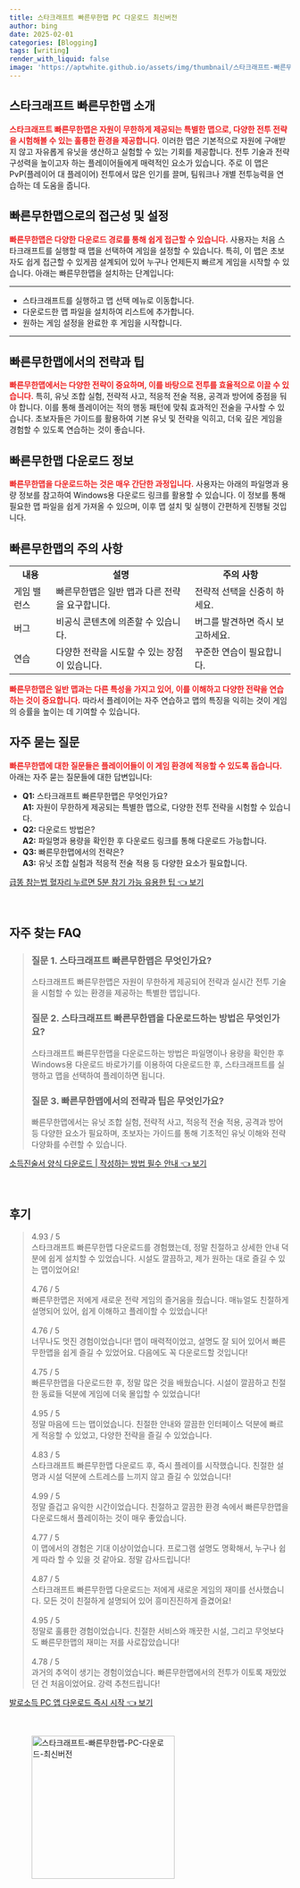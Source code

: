 ```yaml
---
title: 스타크래프트 빠른무한맵 PC 다운로드 최신버전
author: bing
date: 2025-02-01
categories: [Blogging]
tags: [writing]
render_with_liquid: false
image: 'https://aptwhite.github.io/assets/img/thumbnail/스타크래프트-빠른무한맵-PC-다운로드-최신버전.webp'
---
```



<h2 id='스타크래프트_빠른무한맵_소개'>스타크래프트 빠른무한맵 소개</h2>

<p><b><span style="color: #ee2323;">스타크래프트 빠른무한맵은 자원이 무한하게 제공되는 특별한 맵으로, 다양한 전투 전략을 시험해볼 수 있는 훌륭한 환경을 제공합니다.</span></b> 이러한 맵은 기본적으로 자원에 구애받지 않고 자유롭게 유닛을 생산하고 실험할 수 있는 기회를 제공합니다. 전투 기술과 전략 구성력을 높이고자 하는 플레이어들에게 매력적인 요소가 있습니다. 주로 이 맵은 PvP(플레이어 대 플레이어) 전투에서 많은 인기를 끌며, 팀워크나 개별 전투능력을 연습하는 데 도움을 줍니다.</p>

<h2 id='빠른무한맵_프레임_설정'>빠른무한맵으로의 접근성 및 설정</h2>

<p><b><span style="color: #ee2323;">빠른무한맵은 다양한 다운로드 경로를 통해 쉽게 접근할 수 있습니다.</span></b> 사용자는 처음 스타크래프트를 실행할 때 맵을 선택하여 게임을 설정할 수 있습니다. 특히, 이 맵은 초보자도 쉽게 접근할 수 있게끔 설계되어 있어 누구나 언제든지 빠르게 게임을 시작할 수 있습니다. 아래는 빠른무한맵을 설치하는 단계입니다:</p>

<hr />

<ul>
    <li>스타크래프트를 실행하고 맵 선택 메뉴로 이동합니다.</li>
    <li>다운로드한 맵 파일을 설치하여 리스트에 추가합니다.</li>
    <li>원하는 게임 설정을 완료한 후 게임을 시작합니다.</li>
</ul>

<hr />

<h2 id='빠른무한맵_전략_팁'>빠른무한맵에서의 전략과 팁</h2>

<p><b><span style="color: #ee2323;">빠른무한맵에서는 다양한 전략이 중요하며, 이를 바탕으로 전투를 효율적으로 이끌 수 있습니다.</span></b> 특히, 유닛 조합 실험, 전략적 사고, 적응적 전술 적용, 공격과 방어에 중점을 둬야 합니다. 이를 통해 플레이어는 적의 행동 패턴에 맞춰 효과적인 전술을 구사할 수 있습니다. 초보자들은 가이드를 활용하여 기본 유닛 및 전략을 익히고, 더욱 깊은 게임을 경험할 수 있도록 연습하는 것이 좋습니다.</p>

<h2 id='빠른무한맵_다운로드_정보'>빠른무한맵 다운로드 정보</h2>

<p><b><span style="color: #ee2323;">빠른무한맵을 다운로드하는 것은 매우 간단한 과정입니다.</span></b> 사용자는 아래의 파일명과 용량 정보를 참고하여 Windows용 다운로드 링크를 활용할 수 있습니다. 이 정보를 통해 필요한 맵 파일을 쉽게 가져올 수 있으며, 이후 맵 설치 및 실행이 간편하게 진행될 것입니다.</p>

<h2 id='빠른무한맵_주의사항'>빠른무한맵의 주의 사항</h2>

<table>
    <tr>
        <td style="text-align: center; height: 17px;"><b>내용</b></td>
        <td style="text-align: center; height: 17px;"><b>설명</b></td>
        <td style="text-align: center; height: 17px;"><b>주의 사항</b></td>
    </tr>
    <tr>
        <td>게임 밸런스</td>
        <td>빠른무한맵은 일반 맵과 다른 전략을 요구합니다.</td>
        <td>전략적 선택을 신중히 하세요.</td>
    </tr>
    <tr>
        <td>버그</td>
        <td>비공식 콘텐츠에 의존할 수 있습니다.</td>
        <td>버그를 발견하면 즉시 보고하세요.</td>
    </tr>
    <tr>
        <td>연습</td>
        <td>다양한 전략을 시도할 수 있는 장점이 있습니다.</td>
        <td>꾸준한 연습이 필요합니다.</td>
    </tr>
</table>

<p><b><span style="color: #ee2323;">빠른무한맵은 일반 맵과는 다른 특성을 가지고 있어, 이를 이해하고 다양한 전략을 연습하는 것이 중요합니다.</span></b> 따라서 플레이어는 자주 연습하고 맵의 특징을 익히는 것이 게임의 승률을 높이는 데 기여할 수 있습니다.</p>

<h2 id='자주_묻는_질문'>자주 묻는 질문</h2>

<p><b><span style="color: #ee2323;">빠른무한맵에 대한 질문들은 플레이어들이 이 게임 환경에 적응할 수 있도록 돕습니다.</span></b> 아래는 자주 묻는 질문들에 대한 답변입니다:</p>

<ul>
    <li><b>Q1:</b> 스타크래프트 빠른무한맵은 무엇인가요?<br /><b>A1:</b> 자원이 무한하게 제공되는 특별한 맵으로, 다양한 전투 전략을 시험할 수 있습니다.</li>
    <li><b>Q2:</b> 다운로드 방법은?<br /><b>A2:</b> 파일명과 용량을 확인한 후 다운로드 링크를 통해 다운로드 가능합니다.</li>
    <li><b>Q3:</b> 빠른무한맵에서의 전략은?<br /><b>A3:</b> 유닛 조합 실험과 적응적 전술 적용 등 다양한 요소가 필요합니다.</li>
</ul>


<p><a class="click-button" title="급똥 참는법 혈자리 누르면 5분 참기 가능 유용한 팁" href="https://aptwhite.github.io/posts/%EA%B8%89%EB%98%A5-%EC%B0%B8%EB%8A%94%EB%B2%95-%ED%98%88%EC%9E%90%EB%A6%AC-%EB%88%84%EB%A5%B4%EB%A9%B4-5%EB%B6%84-%EC%B0%B8%EA%B8%B0-%EA%B0%80%EB%8A%A5-%EC%9C%A0%EC%9A%A9%ED%95%9C-%ED%8C%81/" rel="dofollow">급똥 참는법 혈자리 누르면 5분 참기 가능 유용한 팁 👈 보기</a></p><br>
<h2 id='자주_찾는_FAQ'>자주 찾는 FAQ</h2>
<div itemscope="" itemtype="https://schema.org/FAQPage"> 
<blockquote> 
<div itemscope="" itemprop="mainEntity" itemtype="https://schema.org/Question"> 
<h3 itemprop="name">질문 1. 스타크래프트 빠른무한맵은 무엇인가요?</h3> 
<div itemscope="" itemprop="acceptedAnswer" itemtype="https://schema.org/Answer"> 
<span itemprop="text"> 
<p>스타크래프트 빠른무한맵은 자원이 무한하게 제공되어 전략과 실시간 전투 기술을 시험할 수 있는 환경을 제공하는 특별한 맵입니다.</p> 
</span> 
</div> 
</div> 

<div itemscope="" itemprop="mainEntity" itemtype="https://schema.org/Question"> 
<h3 itemprop="name">질문 2. 스타크래프트 빠른무한맵을 다운로드하는 방법은 무엇인가요?</h3> 
<div itemscope="" itemprop="acceptedAnswer" itemtype="https://schema.org/Answer"> 
<span itemprop="text"> 
<p>스타크래프트 빠른무한맵을 다운로드하는 방법은 파일명이나 용량을 확인한 후 Windows용 다운로드 바로가기를 이용하여 다운로드한 후, 스타크래프트를 실행하고 맵을 선택하여 플레이하면 됩니다.</p> 
</span> 
</div> 
</div> 

<div itemscope="" itemprop="mainEntity" itemtype="https://schema.org/Question"> 
<h3 itemprop="name">질문 3. 빠른무한맵에서의 전략과 팁은 무엇인가요?</h3> 
<div itemscope="" itemprop="acceptedAnswer" itemtype="https://schema.org/Answer"> 
<span itemprop="text"> 
<p>빠른무한맵에서는 유닛 조합 실험, 전략적 사고, 적응적 전술 적용, 공격과 방어 등 다양한 요소가 필요하며, 초보자는 가이드를 통해 기초적인 유닛 이해와 전략 다양화를 수련할 수 있습니다.</p> 
</span> 
</div> 
</div> 
</blockquote> 
</div>
<p><a class="click-button" title="소득진술서 양식 다운로드 | 작성하는 방법 필수 안내" href="https://aptwhite.github.io/posts/%EC%86%8C%EB%93%9D%EC%A7%84%EC%88%A0%EC%84%9C-%EC%96%91%EC%8B%9D-%EB%8B%A4%EC%9A%B4%EB%A1%9C%EB%93%9C-%EC%9E%91%EC%84%B1%ED%95%98%EB%8A%94-%EB%B0%A9%EB%B2%95-%ED%95%84%EC%88%98-%EC%95%88%EB%82%B4/" rel="dofollow">소득진술서 양식 다운로드 | 작성하는 방법 필수 안내 👈 보기</a></p><br>
<h2 id='후기'>후기</h2>
<div itemscope itemtype="https://schema.org/Product">
  <blockquote>
  <div itemprop="review" itemscope itemtype="https://schema.org/Review">
      <div itemprop="reviewRating" itemscope itemtype="https://schema.org/Rating"> <span itemprop="ratingValue">4.93</span> / <span itemprop="bestRating">5</span> </div>
      <span itemprop="reviewBody">스타크래프트 빠른무한맵 다운로드를 경험했는데, 정말 친절하고 상세한 안내 덕분에 쉽게 설치할 수 있었습니다. 시설도 깔끔하고, 제가 원하는 대로 즐길 수 있는 맵이었어요!</span>
  </div>
  <br>
  <div itemprop="review" itemscope itemtype="https://schema.org/Review">
      <div itemprop="reviewRating" itemscope itemtype="https://schema.org/Rating"> <span itemprop="ratingValue">4.76</span> / <span itemprop="bestRating">5</span> </div>
      <span itemprop="reviewBody">빠른무한맵은 저에게 새로운 전략 게임의 즐거움을 줬습니다. 매뉴얼도 친절하게 설명되어 있어, 쉽게 이해하고 플레이할 수 있었습니다!</span>
  </div>
  <br>
  <div itemprop="review" itemscope itemtype="https://schema.org/Review">
      <div itemprop="reviewRating" itemscope itemtype="https://schema.org/Rating"> <span itemprop="ratingValue">4.76</span> / <span itemprop="bestRating">5</span> </div>
      <span itemprop="reviewBody">너무나도 멋진 경험이었습니다! 맵이 매력적이었고, 설명도 잘 되어 있어서 빠른무한맵을 쉽게 즐길 수 있었어요. 다음에도 꼭 다운로드할 것입니다!</span>
  </div>
  <br>
  <div itemprop="review" itemscope itemtype="https://schema.org/Review">
      <div itemprop="reviewRating" itemscope itemtype="https://schema.org/Rating"> <span itemprop="ratingValue">4.75</span> / <span itemprop="bestRating">5</span> </div>
      <span itemprop="reviewBody">빠른무한맵을 다운로드한 후, 정말 많은 것을 배웠습니다. 시설이 깔끔하고 친절한 동료들 덕분에 게임에 더욱 몰입할 수 있었습니다!</span>
  </div>
  <br>
  <div itemprop="review" itemscope itemtype="https://schema.org/Review">
      <div itemprop="reviewRating" itemscope itemtype="https://schema.org/Rating"> <span itemprop="ratingValue">4.95</span> / <span itemprop="bestRating">5</span> </div>
      <span itemprop="reviewBody">정말 마음에 드는 맵이었습니다. 친절한 안내와 깔끔한 인터페이스 덕분에 빠르게 적응할 수 있었고, 다양한 전략을 즐길 수 있었습니다.</span>
  </div>
  <br>
  <div itemprop="review" itemscope itemtype="https://schema.org/Review">
      <div itemprop="reviewRating" itemscope itemtype="https://schema.org/Rating"> <span itemprop="ratingValue">4.83</span> / <span itemprop="bestRating">5</span> </div>
      <span itemprop="reviewBody">스타크래프트 빠른무한맵 다운로드 후, 즉시 플레이를 시작했습니다. 친절한 설명과 시설 덕분에 스트레스를 느끼지 않고 즐길 수 있었습니다!</span>
  </div>
  <br>
  <div itemprop="review" itemscope itemtype="https://schema.org/Review">
      <div itemprop="reviewRating" itemscope itemtype="https://schema.org/Rating"> <span itemprop="ratingValue">4.99</span> / <span itemprop="bestRating">5</span> </div>
      <span itemprop="reviewBody">정말 즐겁고 유익한 시간이었습니다. 친절하고 깔끔한 환경 속에서 빠른무한맵을 다운로드해서 플레이하는 것이 매우 좋았습니다.</span>
  </div>
  <br>
  <div itemprop="review" itemscope itemtype="https://schema.org/Review">
      <div itemprop="reviewRating" itemscope itemtype="https://schema.org/Rating"> <span itemprop="ratingValue">4.77</span> / <span itemprop="bestRating">5</span> </div>
      <span itemprop="reviewBody">이 맵에서의 경험은 기대 이상이었습니다. 프로그램 설명도 명확해서, 누구나 쉽게 따라 할 수 있을 것 같아요. 정말 감사드립니다!</span>
  </div>
  <br>
  <div itemprop="review" itemscope itemtype="https://schema.org/Review">
      <div itemprop="reviewRating" itemscope itemtype="https://schema.org/Rating"> <span itemprop="ratingValue">4.87</span> / <span itemprop="bestRating">5</span> </div>
      <span itemprop="reviewBody">스타크래프트 빠른무한맵 다운로드는 저에게 새로운 게임의 재미를 선사했습니다. 모든 것이 친절하게 설명되어 있어 흥미진진하게 즐겼어요!</span>
  </div>
  <br>
  <div itemprop="review" itemscope itemtype="https://schema.org/Review">
      <div itemprop="reviewRating" itemscope itemtype="https://schema.org/Rating"> <span itemprop="ratingValue">4.95</span> / <span itemprop="bestRating">5</span> </div>
      <span itemprop="reviewBody">정말로 훌륭한 경험이었습니다. 친절한 서비스와 깨끗한 시설, 그리고 무엇보다도 빠른무한맵의 재미는 저를 사로잡았습니다!</span>
  </div>
  <br>
  <div itemprop="review" itemscope itemtype="https://schema.org/Review">
      <div itemprop="reviewRating" itemscope itemtype="https://schema.org/Rating"> <span itemprop="ratingValue">4.78</span> / <span itemprop="bestRating">5</span> </div>
      <span itemprop="reviewBody">과거의 추억이 생기는 경험이었습니다. 빠른무한맵에서의 전투가 이토록 재밌었던 건 처음이었어요. 강력 추천드립니다!</span>
  </div>
  </blockquote>
</div>
<p><a class="click-button" title="발로소득 PC 앱 다운로드 즉시 시작" href="https://aptwhite.github.io/posts/%EB%B0%9C%EB%A1%9C%EC%86%8C%EB%93%9D-PC-%EC%95%B1-%EB%8B%A4%EC%9A%B4%EB%A1%9C%EB%93%9C-%EC%A6%89%EC%8B%9C-%EC%8B%9C%EC%9E%91/" rel="dofollow">발로소득 PC 앱 다운로드 즉시 시작 👈 보기</a></p><br>
<figure class="image"><img src="https://aptwhite.github.io/assets/img/thumbnail/스타크래프트-빠른무한맵-PC-다운로드-최신버전.webp" alt="스타크래프트-빠른무한맵-PC-다운로드-최신버전" width="256" height="256"></figure>
